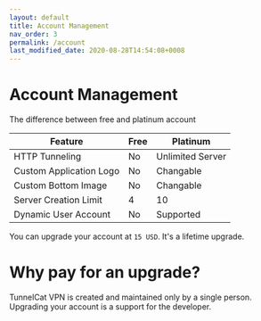 ```yaml
---
layout: default
title: Account Management
nav_order: 3
permalink: /account
last_modified_date: 2020-08-28T14:54:08+0008
---
```



# Account Management

The difference between free and platinum account

| Feature | Free  |  Platinum |  
|---|---|---|
| HTTP Tunneling | No  | Unlimited Server  |
| Custom Application Logo | No | Changable |
| Custom Bottom Image | No | Changable  |
| Server Creation Limit | 4 | 10 |
| Dynamic User Account | No | Supported |

You can upgrade your account at `15 USD`. It's a lifetime upgrade.

# Why pay for an upgrade?
TunnelCat VPN is created and maintained only by a single person. Upgrading your account is a support for the developer.